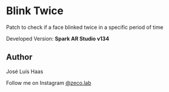 # Blink Twice
Patch to check if a face blinked twice in a specific period of time

Developed Version: **Spark AR Studio v134**


## Author
José Luís Haas

Follow me on Instagram [@zeco.lab](https://instagram.com/zeco.lab)
